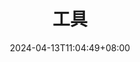 ---
title: "工具"
date: 2024-04-13T11:04:49+08:00
draft: false
description: "工具"

lightgallery: true
---